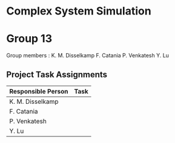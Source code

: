 # Complex System Simulation
# Group 13
  Group members : K. M. Disselkamp  F. Catania  P. Venkatesh  Y. Lu

## Project Task Assignments

| Responsible Person | Task |
|--------------------|-------------------|
| K. M. Disselkamp   | 
| F. Catania         |
| P. Venkatesh       | 
| Y. Lu              | 
